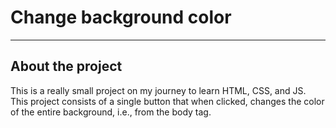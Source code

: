 <h1>Change background color</h1>

<hr>

<h2>About the project</h2>

<p>
    This is a really small project on my journey to learn HTML, CSS, and JS. 
    This project consists of a single button that when clicked, changes the color of the entire background, i.e., from the <em></em>body tag</em>.
</p>